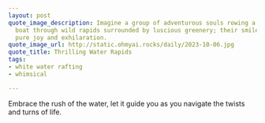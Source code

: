 ```yaml
---
layout: post
quote_image_description: Imagine a group of adventurous souls rowing a brilliant white
  boat through wild rapids surrounded by luscious greenery; their smiles radiant with
  pure joy and exhilaration.
quote_image_url: http://static.ohmyai.rocks/daily/2023-10-06.jpg
quote_title: Thrilling Water Rapids
tags:
- white water rafting
- whimsical

---
```


Embrace the rush of the water, let it guide you as you navigate the twists and turns of life.
